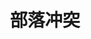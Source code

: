 ---
title: "部落冲突"
slug: "clashofclans"
weight: -1        # 排序权重（数字越小越靠前）
thumbnail: "/clash.svg"  # 缩略图路径
---